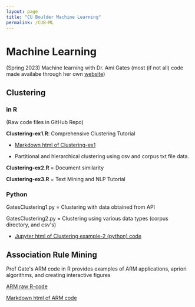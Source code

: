```yaml
---
layout: page
title: "CU Boulder Machine Learning"
permalink: /CUB-ML
---
```


# Machine Learning
(Spring 2023) Machine learning with Dr. Ami Gates (most (if not all) code made availabe through her own [website](https://gatesboltonanalytics.com/))

## Clustering

### in R
(Raw code files in GitHub Repo)

**Clustering-ex1.R**: Comprehensive Clustering Tutorial

- [Markdown html of Clustering-ex1](CUB-ML/clust-ex1-mkdn.html)

- Partitional and hierarchical clustering using csv and corpus txt file data.

**Clustering-ex2.R** = Document similarity

**Clustering-ex3.R** = Text Mining and NLP Tutorial

### Python

GatesClustering1.py = Clustering with data obtained from API

GatesClustering2.py = Clustering using various data types (corpus directory, and csv's)

- [Jupyter html of Clustering example-2 (python) code](CUB-ML/Clust2.html)

## Association Rule Mining

Prof Gate's ARM code in R provides examples of ARM applications, apriori algorithms, and creating interactive figures

[ARM raw R-code](CUB-ML/ARM/GatesARM.md)

[Markdown html of ARM code](CUB-ML/ARMmrkdwn.html)